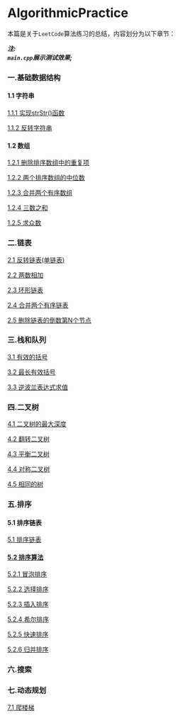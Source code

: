 # AlgorithmicPractice

本篇是关于`LeetCode`算法练习的总结，内容划分为以下章节：

***注:***  
***`main.cpp`展示测试效果;*** 


### 一.基础数据结构
#### 1.1 字符串
[1.1.1 实现strStr()函数](https://github.com/binzi56/AlgorithmicPractice/tree/master/AlgorithmicPractice/AlgorithmicPractice/Demo1/String/Demo1_1_1)

[1.1.2 反转字符串](https://github.com/binzi56/AlgorithmicPractice/tree/master/AlgorithmicPractice/AlgorithmicPractice/Demo1/String/Demo1_1_2)

#### 1.2 数组
[1.2.1 删除排序数组中的重复项](https://github.com/binzi56/AlgorithmicPractice/tree/master/AlgorithmicPractice/AlgorithmicPractice/Demo1/Array/Demo1_2_1)

[1.2.2 两个排序数组的中位数](https://github.com/binzi56/AlgorithmicPractice/tree/master/AlgorithmicPractice/AlgorithmicPractice/Demo1/Array/Demo1_2_2)

[1.2.3 合并两个有序数组](https://github.com/binzi56/AlgorithmicPractice/tree/master/AlgorithmicPractice/AlgorithmicPractice/Demo1/Array/Demo1_2_3)

[1.2.4 三数之和](https://github.com/binzi56/AlgorithmicPractice/tree/master/AlgorithmicPractice/AlgorithmicPractice/Demo1/Array/Demo1_2_4)

[1.2.5 求众数](https://github.com/binzi56/AlgorithmicPractice/tree/master/AlgorithmicPractice/AlgorithmicPractice/Demo1/Array/Demo1_2_5)

### 二.链表
[2.1 反转链表(单链表)](https://github.com/binzi56/AlgorithmicPractice/tree/master/AlgorithmicPractice/AlgorithmicPractice/Demo2/Demo2_1)

[2.2 两数相加](https://github.com/binzi56/AlgorithmicPractice/tree/master/AlgorithmicPractice/AlgorithmicPractice/Demo2/Demo2_2)

[2.3 环形链表](https://github.com/binzi56/AlgorithmicPractice/tree/master/AlgorithmicPractice/AlgorithmicPractice/Demo2/Demo2_3)

[2.4 合并两个有序链表](https://github.com/binzi56/AlgorithmicPractice/tree/master/AlgorithmicPractice/AlgorithmicPractice/Demo2/Demo2_4)

[2.5 删除链表的倒数第N个节点](https://github.com/binzi56/AlgorithmicPractice/tree/master/AlgorithmicPractice/AlgorithmicPractice/Demo2/Demo2_5)

### 三.栈和队列
[3.1 有效的括号](https://github.com/binzi56/AlgorithmicPractice/tree/master/AlgorithmicPractice/AlgorithmicPractice/Demo3/Demo3_1)

[3.2 最长有效括号](https://github.com/binzi56/AlgorithmicPractice/tree/master/AlgorithmicPractice/AlgorithmicPractice/Demo3/Demo3_2)

[3.3 逆波兰表达式求值](https://github.com/binzi56/AlgorithmicPractice/tree/master/AlgorithmicPractice/AlgorithmicPractice/Demo3/Demo3_3)

### 四.二叉树
[4.1 二叉树的最大深度](https://github.com/binzi56/AlgorithmicPractice/tree/master/AlgorithmicPractice/AlgorithmicPractice/Demo4/Demo4_1)

[4.2 翻转二叉树](https://github.com/binzi56/AlgorithmicPractice/tree/master/AlgorithmicPractice/AlgorithmicPractice/Demo4/Demo4_2)

[4.3 平衡二叉树](https://github.com/binzi56/AlgorithmicPractice/tree/master/AlgorithmicPractice/AlgorithmicPractice/Demo4/Demo4_3)

[4.4 对称二叉树](https://github.com/binzi56/AlgorithmicPractice/tree/master/AlgorithmicPractice/AlgorithmicPractice/Demo4/Demo4_4)

[4.5 相同的树](https://github.com/binzi56/AlgorithmicPractice/tree/master/AlgorithmicPractice/AlgorithmicPractice/Demo4/Demo4_5)


### 五.排序
#### 5.1 排序链表
[5.1 排序链表](https://github.com/binzi56/AlgorithmicPractice/tree/master/AlgorithmicPractice/AlgorithmicPractice/Demo5/Demo5_1)

#### [5.2 排序算法](https://github.com/binzi56/AlgorithmicPractice/tree/master/AlgorithmicPractice/AlgorithmicPractice/Demo5/Demo5_2)
[5.2.1 冒泡排序](https://github.com/binzi56/AlgorithmicPractice/tree/master/AlgorithmicPractice/AlgorithmicPractice/Demo5/Demo5_2/Demo5_2_1)

[5.2.2 选择排序](https://github.com/binzi56/AlgorithmicPractice/tree/master/AlgorithmicPractice/AlgorithmicPractice/Demo5/Demo5_2/Demo5_2_2)

[5.2.3 插入排序](https://github.com/binzi56/AlgorithmicPractice/tree/master/AlgorithmicPractice/AlgorithmicPractice/Demo5/Demo5_2/Demo5_2_3)

[5.2.4 希尔排序](https://github.com/binzi56/AlgorithmicPractice/tree/master/AlgorithmicPractice/AlgorithmicPractice/Demo5/Demo5_2/Demo5_2_4)

[5.2.5 快速排序](https://github.com/binzi56/AlgorithmicPractice/tree/master/AlgorithmicPractice/AlgorithmicPractice/Demo5/Demo5_2/Demo5_2_5)

[5.2.6 归并排序](https://github.com/binzi56/AlgorithmicPractice/tree/master/AlgorithmicPractice/AlgorithmicPractice/Demo5/Demo5_2/Demo5_2_6)

### 六.搜索

### 七.动态规划
[7.1 爬楼梯](https://github.com/binzi56/AlgorithmicPractice/tree/master/AlgorithmicPractice/AlgorithmicPractice/Demo7/Demo7_1)


